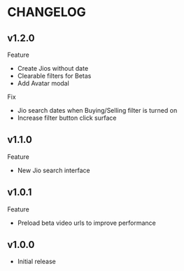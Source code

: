 # CHANGELOG

## v1.2.0

Feature
- Create Jios without date
- Clearable filters for Betas
- Add Avatar modal

Fix
- Jio search dates when Buying/Selling filter is turned on
- Increase filter button click surface

## v1.1.0

Feature

- New Jio search interface

## v1.0.1

Feature

- Preload beta video urls to improve performance

## v1.0.0

- Initial release
